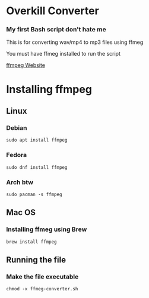 # Overkill Converter

### My first Bash script don't hate me

This is for converting wav/mp4 to mp3 files using ffmeg

You must have ffmeg installed to run the script

[ffmpeg Website](https://ffmpeg.org/)

# Installing ffmpeg

## Linux

### Debian

```
sudo apt install ffmpeg
```

### Fedora

```
sudo dnf install ffmpeg
```

### Arch btw

```
sudo pacman -s ffmpeg
```

## Mac OS

### Installing ffmeg using Brew

```
brew install ffmpeg
```

## Running the file

### Make the file executable

```
chmod -x ffmeg-converter.sh
```
